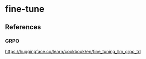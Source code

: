 # fine-tune 

## References

### GRPO
https://huggingface.co/learn/cookbook/en/fine_tuning_llm_grpo_trl


